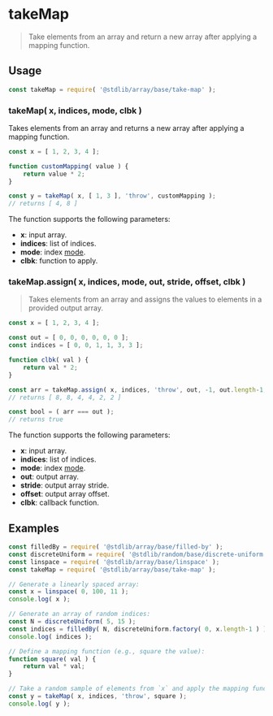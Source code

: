 <!--

@license Apache-2.0

Copyright (c) 2024 The Stdlib Authors.

Licensed under the Apache License, Version 2.0 (the "License");
you may not use this file except in compliance with the License.
You may obtain a copy of the License at

   http://www.apache.org/licenses/LICENSE-2.0

Unless required by applicable law or agreed to in writing, software
distributed under the License is distributed on an "AS IS" BASIS,
WITHOUT WARRANTIES OR CONDITIONS OF ANY KIND, either express or implied.
See the License for the specific language governing permissions and
limitations under the License.

-->

# takeMap

> Take elements from an array and return a new array after applying a mapping function.

<section class="usage">

## Usage

```javascript
const takeMap = require( '@stdlib/array/base/take-map' );
```

### takeMap( x, indices, mode, clbk )

Takes elements from an array and returns a new array after applying a mapping function.

```javascript
const x = [ 1, 2, 3, 4 ];

function customMapping( value ) {
    return value * 2;
}

const y = takeMap( x, [ 1, 3 ], 'throw', customMapping );
// returns [ 4, 8 ]
```

The function supports the following parameters:

-   **x**: input array.
-   **indices**: list of indices.
-   **mode**: index [mode][@stdlib/ndarray/base/ind].
-   **clbk**: function to apply.

### takeMap.assign( x, indices, mode, out, stride, offset, clbk )

> Takes elements from an array and assigns the values to elements in a provided output array.

```javascript
const x = [ 1, 2, 3, 4 ];

const out = [ 0, 0, 0, 0, 0, 0 ];
const indices = [ 0, 0, 1, 1, 3, 3 ];

function clbk( val ) {
    return val * 2;
}

const arr = takeMap.assign( x, indices, 'throw', out, -1, out.length-1, clbk );
// returns [ 8, 8, 4, 4, 2, 2 ]

const bool = ( arr === out );
// returns true
```

The function supports the following parameters:

-   **x**: input array.
-   **indices**: list of indices.
-   **mode**: index [mode][@stdlib/ndarray/base/ind].
-   **out**: output array.
-   **stride**: output array stride.
-   **offset**: output array offset.
-   **clbk**: callback function.

</section>

<!-- /.usage -->

<section class="notes">

</section>

<!-- /.notes -->

<section class="examples">

## Examples

<!-- eslint no-undef: "error" -->

```javascript
const filledBy = require( '@stdlib/array/base/filled-by' );
const discreteUniform = require( '@stdlib/random/base/discrete-uniform' );
const linspace = require( '@stdlib/array/base/linspace' );
const takeMap = require( '@stdlib/array/base/take-map' );

// Generate a linearly spaced array:
const x = linspace( 0, 100, 11 );
console.log( x );

// Generate an array of random indices:
const N = discreteUniform( 5, 15 );
const indices = filledBy( N, discreteUniform.factory( 0, x.length-1 ) );
console.log( indices );

// Define a mapping function (e.g., square the value):
function square( val ) {
    return val * val;
}

// Take a random sample of elements from `x` and apply the mapping function:
const y = takeMap( x, indices, 'throw', square );
console.log( y );
```

</section>

<!-- /.examples -->

<!-- Section for related `stdlib` packages. Do not manually edit this section, as it is automatically populated. -->

<section class="related">

</section>

<!-- /.related -->

<!-- Section for all links. Make sure to keep an empty line after the `section` element and another before the `/section` close. -->

<section class="links">

[@stdlib/ndarray/base/ind]: https://github.com/stdlib-js/stdlib/tree/develop/lib/node_modules/%40stdlib/ndarray/base/ind

</section>

<!-- /.links -->
